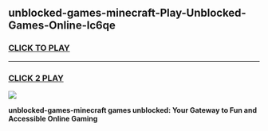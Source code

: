 
## unblocked-games-minecraft-Play-Unblocked-Games-Online-lc6qe
<h3>
<a href="https://premium76.site?title=unblocked-games-minecraft&ref=25A">CLICK TO PLAY</a></h3>
<hr>

<h3>
<a href="https://premium76.site?title=unblocked-games-minecraft&ref=25A">CLICK 2 PLAY</a>
  
</h3>

<a href="https://premium76.site?title=unblocked-games-minecraft&ref=25A"><img src="https://clearcache.store/games.png"></a>


**unblocked-games-minecraft games unblocked: Your Gateway to Fun and Accessible Online Gaming**
